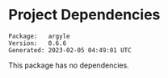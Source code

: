 # Project Dependencies
    Package:   argyle
    Version:   0.6.6
    Generated: 2023-02-05 04:49:01 UTC

This package has no dependencies.
